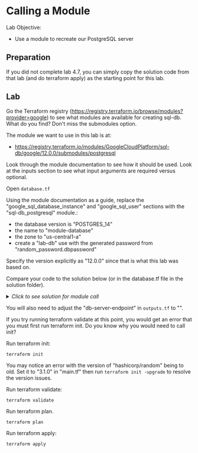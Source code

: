 # Calling a Module

Lab Objective:
- Use a module to recreate our PostgreSQL server

## Preparation

If you did not complete lab 4.7, you can simply copy the solution code from that lab (and do terraform apply) as the starting point for this lab.

## Lab

Go the Terraform registry (https://registry.terraform.io/browse/modules?provider=google) to see what modules are available for creating sql-db.  What do you find?  Don't miss the submodules option.

The module we want to use in this lab is at:

* https://registry.terraform.io/modules/GoogleCloudPlatform/sql-db/google/12.0.0/submodules/postgresql

Look through the module documentation to see how it should be used.  Look at the inputs section to see what input arguments are required versus optional.

Open `database.tf`

Using the module documentation as a guide, replace the "google_sql_database_instance" and "google_sql_user" sections with the "sql-db_postgresql" module.:
* the database version is "POSTGRES_14"
* the name to "module-database"
* the zone to "us-central1-a"
* create a "lab-db" use with the generated password from "random_password.dbpassword"

Specify the version explicitly as "12.0.0" since that is what this lab was based on.

Compare your code to the solution below (or in the database.tf file in the solution folder).

<details>

 _<summary>Click to see solution for module call</summary>_

```
module "sql-db_postgresql" {
  source           = "GoogleCloudPlatform/sql-db/google//modules/postgresql"
  version          = "12.0.0"
  name             = "lab-database"
  project_id       = local.project
  zone             = "us-central1-a"
  database_version = "POSTGRES_14"
  additional_users = [
    {
      name         = "lab-db"
      password     = random_password.dbpassword.result
    },
  ]
}
```
</details>

You will also need to adjust the "db-server-endpoint" in `outputs.tf` to "".

If you try running terraform validate at this point, you would get an error that you must first run terraform init.  Do you know why you would need to call init?

Run terraform init:
```
terraform init
```

You may notice an error with the version of "hashicorp/random" being to old.  Set it to "3.1.0" in "main.tf" then run `terraform init -upgrade` to resolve the version issues.

Run terraform validate:
```
terraform validate
```

Run terraform plan.
```
terraform plan
```

Run terraform apply:
```
terraform apply
```
